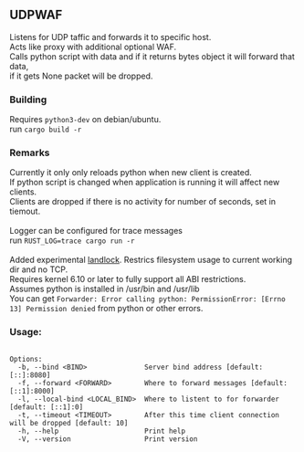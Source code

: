 ## UDPWAF
Listens for UDP taffic and forwards it to specific host.</br>
Acts like proxy with additional optional WAF.</br>
Calls python script with data and if it returns bytes object it will forward that data,</br>
if it gets None packet will be dropped.

### Building
Requires ```python3-dev``` on debian/ubuntu.</br>
run ```cargo build -r```
### Remarks

Currently it only only reloads python when new client is created.</br>
If python script is changed when application is running it will affect new clients.</br>
Clients are dropped if there is no activity for number of seconds, set in tiemout.</br>
</br>
Logger can be configured for trace messages</br>
run ```RUST_LOG=trace cargo run -r```</br>
</br>
Added experimental [landlock](https://landlock.io/). Restrics filesystem usage to current working dir and no TCP.</br>
Requires kernel 6.10 or later to fully support all ABI restrictions.</br>
Assumes python is installed in /usr/bin and /usr/lib</br>
You can get ```Forwarder: Error calling python: PermissionError: [Errno 13] Permission denied``` from python or other errors.
### Usage:

```Usage: udpwaf [OPTIONS]

Options:
  -b, --bind <BIND>              Server bind address [default: [::]:8080]
  -f, --forward <FORWARD>        Where to forward messages [default: [::1]:8000]
  -l, --local-bind <LOCAL_BIND>  Where to listent to for forwarder [default: [::1]:0]
  -t, --timeout <TIMEOUT>        After this time client connection will be dropped [default: 10]
  -h, --help                     Print help
  -V, --version                  Print version
